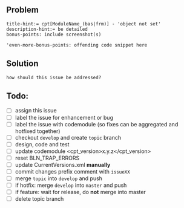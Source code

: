 ## Problem
    title-hint:= cpt[ModuleName_(bas|frm)] - 'object not set'
    description-hint:= be detailed
    bonus-points: include screenshot(s)

```vba
'even-more-bonus-points: offending code snippet here
```

## Solution
    how should this issue be addressed?

## Todo:
- [ ] assign this issue
- [ ] label the issue for enhancement or bug
- [ ] label the issue with codemodule (so fixes can be aggregated and hotfixed together)
- [ ] checkout `develop` and create `topic` branch
- [ ] design, code and test
- [ ] update codemodule <cpt_version>x.y.z</cpt_version>
- [ ] reset BLN\_TRAP\_ERRORS
- [ ] update CurrentVersions.xml **manually**
- [ ] commit changes prefix comment with `issueXX`
- [ ] merge `topic` into `develop` and push
- [ ] if hotfix: merge `develop` into `master` and push
- [ ] if feature: wait for release, do **not** merge into master
- [ ] delete topic branch
